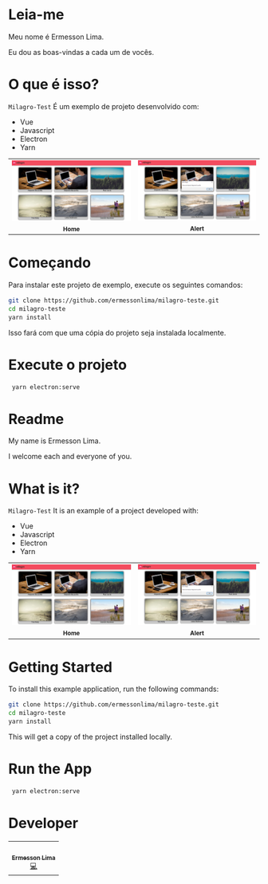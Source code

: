 # Leia-me

Meu nome é Ermesson Lima.

Eu dou as boas-vindas a cada um de vocês.

# O que é isso?
`Milagro-Test` É um exemplo de projeto desenvolvido com:

- Vue 
- Javascript
- Electron
- Yarn



<table>
  <tr>
    <td align="center"><img src="/_docs/home.PNG" width="400"> <br /><sub><b>Home</b></sub></a><br /></td> <td align="center"><img src="/_docs/home2.PNG" width="400"> <br /><sub><b>Alert</b></sub></a><br /></td>

  </tr>
</table>

# Começando

Para instalar este projeto de exemplo, execute os seguintes comandos:

```bash
git clone https://github.com/ermessonlima/milagro-teste.git
cd milagro-teste
yarn install
```
Isso fará com que uma cópia do projeto seja instalada localmente.

# Execute o projeto

```bash
 yarn electron:serve
```



# Readme

My name is Ermesson Lima.

I welcome each and everyone of you.

# What is it?
`Milagro-Test` It is an example of a project developed with:

- Vue 
- Javascript
- Electron
- Yarn



<table>
  <tr>
    <td align="center"><img src="/_docs/home.PNG" width="400"> <br /><sub><b>Home</b></sub></a><br /></td> <td align="center"><img src="/_docs/home2.PNG" width="400"> <br /><sub><b>Alert</b></sub></a><br /></td>

  </tr>
</table>

# Getting Started

To install this example application, run the following commands:

```bash
git clone https://github.com/ermessonlima/milagro-teste.git
cd milagro-teste
yarn install
```
This will get a copy of the project installed locally.

# Run the App

```bash
 yarn electron:serve
```


# Developer

<table>
  <tr>
    <td align="center"><a href="https://www.instagram.com/ermesson_lima/"><img src="https://avatars.githubusercontent.com/u/59540379?v=4" width="100px;" alt=""/><br /><sub><b>Ermesson Lima</b></sub></a><br /><a href="https://github.com/ermessonlima/Luby-Test" title="Code">💻</a></td>
  </tr>
</table>




